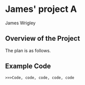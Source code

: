 # James' project A

James Wrigley

## Overview of the Project

The plan is as follows.

## Example Code

```
>>>Code, code, code, code, code
```
